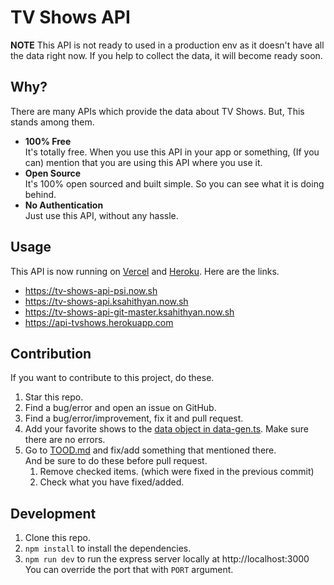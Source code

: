 # TV Shows API

**NOTE** This API is not ready to used in a production env as it doesn't have all the data right now. If you help to collect the data, it will become ready soon.

## Why?

There are many APIs which provide the data about TV Shows. But, This stands among them.

- **100% Free**   
  It's totally free. When you use this API in your app or something, (If you can) mention that you are using this API where you use it.
- **Open Source**   
  It's 100% open sourced and built simple. So you can see what it is doing behind.
- **No Authentication**   
  Just use this API, without any hassle. 

## Usage

This API is now running on [Vercel](https://www.vercel.com) and [Heroku](https://www.heroku.com). Here are the links.

- https://tv-shows-api-psi.now.sh
- https://tv-shows-api.ksahithyan.now.sh
- https://tv-shows-api-git-master.ksahithyan.now.sh
- https://api-tvshows.herokuapp.com

## Contribution

If you want to contribute to this project, do these.

1. Star this repo.
2. Find a bug/error and open an issue on GitHub.
3. Find a bug/error/improvement, fix it and pull request.
4. Add your favorite shows to the [data object in data-gen.ts](./src/data-gen.ts#L10). Make sure there are no errors.
5. Go to [TOOD.md](/TODO.md) and fix/add something that mentioned there.  
And be sure to do these before pull request.
   1. Remove checked items. (which were fixed in the previous commit)
   2. Check what you have fixed/added.

## Development

1. Clone this repo.
2. `npm install` to install the dependencies.
3. `npm run dev` to run the express server locally at http://localhost:3000   
You can override the port that with `PORT` argument.